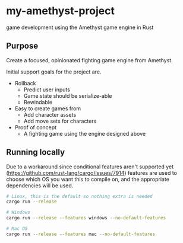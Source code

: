 # my-amethyst-project
game development using the Amethyst game engine in Rust

## Purpose
Create a focused, opinionated fighting game engine from Amethyst.

Initial support goals for the project are.

- Rollback
    - Predict user inputs
    - Game state should be serialize-able
    - Rewindable
- Easy to create games from
    - Add character assets
    - Add move sets for characters
- Proof of concept
    - A fighting game using the engine designed above

## Running locally
Due to a workaround since conditional features aren't supported yet (https://github.com/rust-lang/cargo/issues/7914)
features are used to choose which OS you want this to compile on, and the appropriate dependencies will be used.

```bash
# Linux, this is the default so nothing extra is needed
cargo run --release
```

```bash
# Windows
cargo run --release --features windows --no-default-features
```

```bash
# Mac OS
cargo run --release --features mac --no-default-features
```
